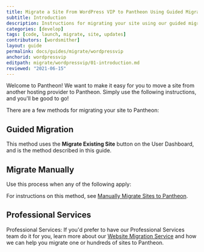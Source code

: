 ```yaml
---
title: Migrate a Site From WordPress VIP to Pantheon Using Guided Migration
subtitle: Introduction
description: Instructions for migrating your site using our guided migration process.
categories: [develop]
tags: [code, launch, migrate, site, updates]
contributors: [wordsmither]
layout: guide
permalink: docs/guides/migrate/wordpressvip
anchorid: wordpressvip
editpath: migrate/wordpressvip/01-introduction.md
reviewed: "2021-06-15"
---
```


Welcome to Pantheon!  We want to make it easy for you to move a site from another hosting provider to Pantheon.  Simply use the following instructions, and you'll be good to go!

There are a few methods for migrating your site to Pantheon:

## Guided Migration

This method uses the **Migrate Existing Site** button on the User Dashboard, and is the method described in this guide.

## Migrate Manually

Use this process when any of the following apply:

<Partial file="migrate/manual-when-all.md" />
<Partial file="migrate/manual-when-wordpress.md" />

For instructions on this method, see [Manually Migrate Sites to Pantheon](/migrate-manual).

## Professional Services

Professional Services: If you'd prefer to have our Professional Services team do it for you, learn more about our [Website Migration Service](https://pantheon.io/professional-services/website-migrations?docs) and how we can help you migrate one or hundreds of sites to Pantheon.

